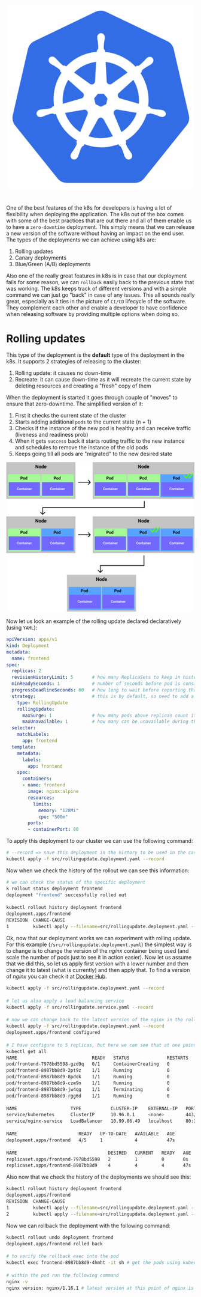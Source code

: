 <p align=center>
  <img alt="k8s" src="./resources/k8s.svg" />
</p>

#

One of the best features of the k8s for developers is having a lot of flexibility when deploying the application. The k8s out of the box comes with some of the best practices that are out there and all of them enable us to have a `zero-downtime` deployment. This simply means that we can release a new version of the software without having an impact on the end user. The types of the deployments we can achieve using k8s are:

1. Rolling updates
2. Canary deployments
3. Blue/Green (A/B) deployments

Also one of the really great features in k8s is in case that our deployment fails for some reason, we can `rollback` easily back to the previous state that was working. The k8s keeps track of different versions and with a simple command we can just go "back" in case of any issues. This all sounds really great, especially as it ties in the picture of `CI/CD` lifecycle of the software. They complement each other and enable a developer to have confidence when releasing software by providing multiple options when doing so.

# Rolling updates

This type of the deployment is the **default** type of the deployment in the k8s. It supports 2 strategies of releasing to the cluster:

1. Rolling update: it causes no down-time
2. Recreate: it can cause down-time as it will recreate the current state by deleting resources and creating a "fresh" copy of them

When the deployment is started it goes through couple of "moves" to ensure that zero-downtime. The simplified version of it:

1. First it checks the current state of the cluster
2. Starts adding additional `pods` to the current state (n + 1)
3. Checks if the instance of the new pod is healthy and can receive traffic (liveness and readiness prob)
4. When it gets `success` back it starts routing traffic to the new instance and schedules to remove the instance of the old pods
5. Keeps going till all pods are "migrated" to the new desired state

<p align=center>
  <img alt="rolliing upadte" src="./resources/rolling_update.svg" />
</p>

Now let us look an example of the rolling update declared declaratively (using `YAML`):

```yml
apiVersion: apps/v1
kind: Deployment
metadata:
  name: frontend
spec:
  replicas: 2
  revisionHistoryLimit: 5       # how many ReplicaSets to keep in history (default is 10) to allow the rollback back
  minReadySeconds: 1            # number of seconds before pod is considered health and can start handling requests
  progressDeadlineSeconds: 60   # how long to wait before reporting that deployment is stalled
  strategy:                     # this is by default, so need to add a strategy if's RollingUpdate (only if we wanna do Recreate)
    type: RollingUpdate
    rollingUpdate:
      maxSurge: 1               # how many pods above replicas count it can create during rolling update (25% by default)
      maxUnavailable: 1         # how many can be unavailable during the rolling update (25% by default)
  selector:
    matchLabels:
      app: frontend
  template:
    metadata:
      labels:
        app: frontend
    spec:
      containers:
      - name: frontend
        image: nginx:alpine
        resources:
          limits:
            memory: "128Mi"
            cpu: "500m"
        ports:
        - containerPort: 80
```

To apply this deployment to our cluster we can use the following command:

```bash
# --record => save this deployment in the history to be used in the case of rollback
kubectl apply -f src/rollingupdate.deployment.yaml --record
```

Now when we check the history of the rollout we can see this information:

```bash
# we can check the status of the specific deployment
k rollout status deployment frontend
deployment "frontend" successfully rolled out

kubectl rollout history deployment frontend
deployment.apps/frontend
REVISION  CHANGE-CAUSE
1         kubectl apply --filename=src/rollingupdate.deployment.yaml --record=true
```

Ok, now that our deployment works we can experiment with rolling update. For this example (`/src/rollingupdate.deployment.yaml`) the simplest way is to change is to change the version of the *nginx* container being used (and scale the number of pods just to see it in action easier). Now let us assume that we did this, so let us apply first version with a lower number and then change it to latest (what is currently) and then apply that. To find a version of *nginx* you can check it at [Docker Hub](https://hub.docker.com/_/nginx).

```bash
kubectl apply -f src/rollingupdate.deployment.yaml --record

# let us also apply a load balancing service
kubectl apply -f src/rollingudate.service.yaml --record

# now we can change back to the latest version of the nginx in the rollingupdate.deployment.yaml
kubectl apply -f src/rollingupdate.deployment.yaml --record
deployment.apps/frontend configured

# I have configure to 5 replicas, but here we can see that at one point there was 6
kubectl get all
NAME                            READY   STATUS              RESTARTS   AGE
pod/frontend-7978bd5598-gzd9q   0/1     ContainerCreating   0          0s
pod/frontend-8987bb8d9-2pt9z    1/1     Running             0          47s
pod/frontend-8987bb8d9-8pddk    1/1     Running             0          47s
pod/frontend-8987bb8d9-czm9n    1/1     Running             0          47s
pod/frontend-8987bb8d9-jw4qg    1/1     Terminating         0          47s
pod/frontend-8987bb8d9-rgg6d    1/1     Running             0          47s

NAME                    TYPE           CLUSTER-IP    EXTERNAL-IP   PORT(S)        AGE
service/kubernetes      ClusterIP      10.96.0.1     <none>        443/TCP        6d
service/nginx-service   LoadBalancer   10.99.86.49   localhost     80:30780/TCP   42s

NAME                       READY   UP-TO-DATE   AVAILABLE   AGE
deployment.apps/frontend   4/5     1            4           47s

NAME                                  DESIRED   CURRENT   READY   AGE
replicaset.apps/frontend-7978bd5598   2         1         0       0s
replicaset.apps/frontend-8987bb8d9    4         4         4       47s

```

Also now that we check the history of the deployments we should see this:

```bash
kubectl rollout history deployment frontend
deployment.apps/frontend
REVISION  CHANGE-CAUSE
1         kubectl apply --filename=src/rollingupdate.deployment.yaml --record=true
2         kubectl apply --filename=src/rollingupdate.deployment.yaml --record=true
```

Now we can rollback the deployment with the following command:

```bash
kubectl rollout undo deployment frontend
deployment.apps/frontend rolled back

# to verify the rollback exec into the pod
kubectl exec frontend-8987bb8d9-4hmht -it sh # get the pods using kubectl get pods

# within the pod run the following command
nginx -v
nginx version: nginx/1.16.1 # latest version at this point of nginx is 1.17.1
```
